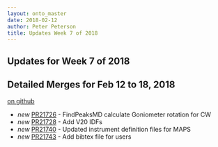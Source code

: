 ```yaml
---
layout: onto_master
date: 2018-02-12
author: Peter Peterson
title: Updates Week 7 of 2018
---
```

Updates for Week 7 of 2018
--------------------------

Detailed Merges for Feb 12 to 18, 2018
--------------------------------------
[on github](https://github.com/mantidproject/mantid/pulls?q=is%3Apr+merged%3A2018-02-13..2018-02-18)

* *new* [PR21726](https://github.com/mantidproject/mantid/pull/21726) - FindPeaksMD calculate Goniometer rotation for CW
* *new* [PR21728](https://github.com/mantidproject/mantid/pull/21728) - Add V20 IDFs
* *new* [PR21740](https://github.com/mantidproject/mantid/pull/21740) - Updated instrument definition files for MAPS
* *new* [PR21743](https://github.com/mantidproject/mantid/pull/21743) - Add bibtex file for users
